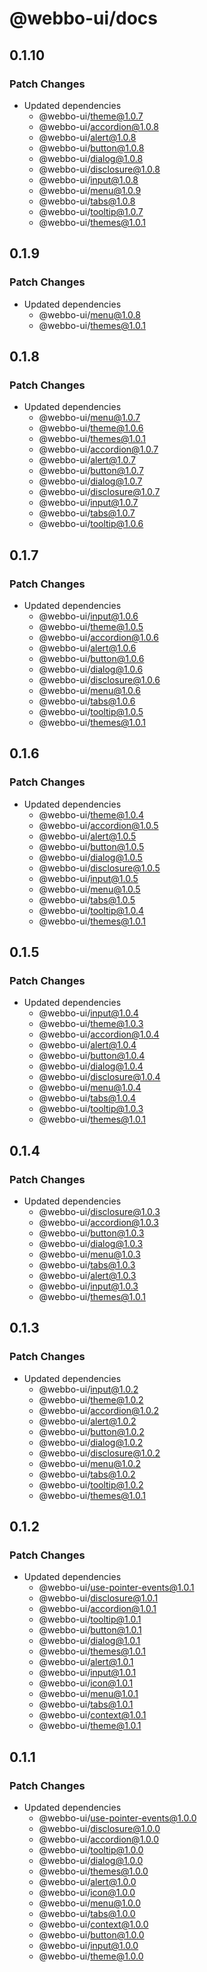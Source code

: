 # @webbo-ui/docs

## 0.1.10

### Patch Changes

- Updated dependencies
  - @webbo-ui/theme@1.0.7
  - @webbo-ui/accordion@1.0.8
  - @webbo-ui/alert@1.0.8
  - @webbo-ui/button@1.0.8
  - @webbo-ui/dialog@1.0.8
  - @webbo-ui/disclosure@1.0.8
  - @webbo-ui/input@1.0.8
  - @webbo-ui/menu@1.0.9
  - @webbo-ui/tabs@1.0.8
  - @webbo-ui/tooltip@1.0.7
  - @webbo-ui/themes@1.0.1

## 0.1.9

### Patch Changes

- Updated dependencies
  - @webbo-ui/menu@1.0.8
  - @webbo-ui/themes@1.0.1

## 0.1.8

### Patch Changes

- Updated dependencies
  - @webbo-ui/menu@1.0.7
  - @webbo-ui/theme@1.0.6
  - @webbo-ui/themes@1.0.1
  - @webbo-ui/accordion@1.0.7
  - @webbo-ui/alert@1.0.7
  - @webbo-ui/button@1.0.7
  - @webbo-ui/dialog@1.0.7
  - @webbo-ui/disclosure@1.0.7
  - @webbo-ui/input@1.0.7
  - @webbo-ui/tabs@1.0.7
  - @webbo-ui/tooltip@1.0.6

## 0.1.7

### Patch Changes

- Updated dependencies
  - @webbo-ui/input@1.0.6
  - @webbo-ui/theme@1.0.5
  - @webbo-ui/accordion@1.0.6
  - @webbo-ui/alert@1.0.6
  - @webbo-ui/button@1.0.6
  - @webbo-ui/dialog@1.0.6
  - @webbo-ui/disclosure@1.0.6
  - @webbo-ui/menu@1.0.6
  - @webbo-ui/tabs@1.0.6
  - @webbo-ui/tooltip@1.0.5
  - @webbo-ui/themes@1.0.1

## 0.1.6

### Patch Changes

- Updated dependencies
  - @webbo-ui/theme@1.0.4
  - @webbo-ui/accordion@1.0.5
  - @webbo-ui/alert@1.0.5
  - @webbo-ui/button@1.0.5
  - @webbo-ui/dialog@1.0.5
  - @webbo-ui/disclosure@1.0.5
  - @webbo-ui/input@1.0.5
  - @webbo-ui/menu@1.0.5
  - @webbo-ui/tabs@1.0.5
  - @webbo-ui/tooltip@1.0.4
  - @webbo-ui/themes@1.0.1

## 0.1.5

### Patch Changes

- Updated dependencies
  - @webbo-ui/input@1.0.4
  - @webbo-ui/theme@1.0.3
  - @webbo-ui/accordion@1.0.4
  - @webbo-ui/alert@1.0.4
  - @webbo-ui/button@1.0.4
  - @webbo-ui/dialog@1.0.4
  - @webbo-ui/disclosure@1.0.4
  - @webbo-ui/menu@1.0.4
  - @webbo-ui/tabs@1.0.4
  - @webbo-ui/tooltip@1.0.3
  - @webbo-ui/themes@1.0.1

## 0.1.4

### Patch Changes

- Updated dependencies
  - @webbo-ui/disclosure@1.0.3
  - @webbo-ui/accordion@1.0.3
  - @webbo-ui/button@1.0.3
  - @webbo-ui/dialog@1.0.3
  - @webbo-ui/menu@1.0.3
  - @webbo-ui/tabs@1.0.3
  - @webbo-ui/alert@1.0.3
  - @webbo-ui/input@1.0.3
  - @webbo-ui/themes@1.0.1

## 0.1.3

### Patch Changes

- Updated dependencies
  - @webbo-ui/input@1.0.2
  - @webbo-ui/theme@1.0.2
  - @webbo-ui/accordion@1.0.2
  - @webbo-ui/alert@1.0.2
  - @webbo-ui/button@1.0.2
  - @webbo-ui/dialog@1.0.2
  - @webbo-ui/disclosure@1.0.2
  - @webbo-ui/menu@1.0.2
  - @webbo-ui/tabs@1.0.2
  - @webbo-ui/tooltip@1.0.2
  - @webbo-ui/themes@1.0.1

## 0.1.2

### Patch Changes

- Updated dependencies
  - @webbo-ui/use-pointer-events@1.0.1
  - @webbo-ui/disclosure@1.0.1
  - @webbo-ui/accordion@1.0.1
  - @webbo-ui/tooltip@1.0.1
  - @webbo-ui/button@1.0.1
  - @webbo-ui/dialog@1.0.1
  - @webbo-ui/themes@1.0.1
  - @webbo-ui/alert@1.0.1
  - @webbo-ui/input@1.0.1
  - @webbo-ui/icon@1.0.1
  - @webbo-ui/menu@1.0.1
  - @webbo-ui/tabs@1.0.1
  - @webbo-ui/context@1.0.1
  - @webbo-ui/theme@1.0.1

## 0.1.1

### Patch Changes

- Updated dependencies
  - @webbo-ui/use-pointer-events@1.0.0
  - @webbo-ui/disclosure@1.0.0
  - @webbo-ui/accordion@1.0.0
  - @webbo-ui/tooltip@1.0.0
  - @webbo-ui/dialog@1.0.0
  - @webbo-ui/themes@1.0.0
  - @webbo-ui/alert@1.0.0
  - @webbo-ui/icon@1.0.0
  - @webbo-ui/menu@1.0.0
  - @webbo-ui/tabs@1.0.0
  - @webbo-ui/context@1.0.0
  - @webbo-ui/button@1.0.0
  - @webbo-ui/input@1.0.0
  - @webbo-ui/theme@1.0.0
